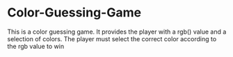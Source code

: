 # Color-Guessing-Game
This is a color guessing game. It provides the player with a rgb() value and a selection of colors. The player must select the correct color according to the rgb value to win
